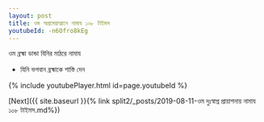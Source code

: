 ```yaml
---
layout: post
title: ওম অপ্রমেয়াত্মানে নামায ১০৮ টাইমস
youtubeId: -n6Ofro8kEg
---
```

 
 
 ওম ব্রহ্মা ডান্ডা বিনির মাঠরে নামায  
 
 -  যিনি ভগবান ব্রহ্মাকে শাস্তি দেন 
 
  
 
  
 
 
 
 
 
 


{% include youtubePlayer.html id=page.youtubeId %}
 
[Next]({{ site.baseurl }}{% link  split2/_posts/2019-08-11-ওম দুঃস্বাপ্ন প্রায়াশনায় নামায ১০৮ টাইমস.md%})
 
